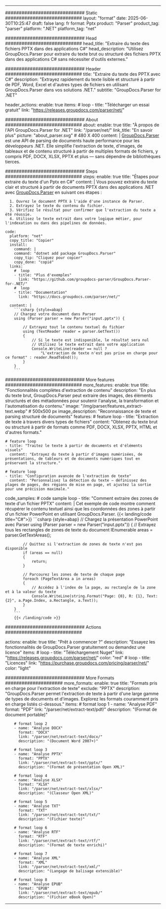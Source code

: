 


---
############################# Static ############################
layout: "format"
date:  2025-06-30T10:25:47
draft: false
lang: fr
format: Pptx
product: "Parser"
product_tag: "parser"
platform: ".NET"
platform_tag: "net"

############################# Head ############################
head_title: "Extraire du texte des fichiers PPTX dans des applications C#"
head_description: "Utilisez GroupDocs.Parser pour extraire du texte brut ou structuré des fichiers PPTX dans des applications C# sans nécessiter d'outils externes."

############################# Header ############################
title: "Extraire du texte des PPTX avec C#" 
description: "Extrayez rapidement du texte lisible et structuré à partir de PDF, Word, Excel et d'autres types de fichiers en utilisant GroupDocs.Parser dans vos solutions .NET."
subtitle: "GroupDocs.Parser for .NET" 

header_actions:
  enable: true
  items:
    #  loop
    - title: "Télécharger un essai gratuit"
      link: "https://releases.groupdocs.com/parser/net/"
      
############################# About ############################
about:
    enable: true
    title: "À propos de l'API GroupDocs.Parser for .NET"
    link: "/parser/net/"
    link_title: "En savoir plus"
    picture: "about_parser.svg" # 480 X 400
    content: |
       [GroupDocs.Parser](/parser/net/) est une API de parsing de documents haute performance pour les développeurs .NET. Elle simplifie l'extraction de texte, d'images, de tableaux et de contenu structuré à partir de multiples formats de fichiers, y compris PDF, DOCX, XLSX, PPTX et plus — sans dépendre de bibliothèques tierces.

############################# Steps ############################
steps:
    enable: true
    title: "Étapes pour extraire du texte d'un Pptx en C#"
    content: |
      Vous pouvez extraire du texte clair et structuré à partir de documents PPTX dans des applications .NET avec [GroupDocs.Parser](/parser/net/) en suivant ces étapes :
      
      1. Ouvrez le document PPTX à l'aide d'une instance de Parser.
      2. Extrayez le texte du contenu du fichier.
      3. Vérifiez le résultat pour confirmer que l'extraction du texte a été réussie.
      4. Utilisez le texte extrait dans votre logique métier, pour l'indexation ou dans des pipelines de données.
   
    code:
      platform: "net"
      copy_title: "Copier"
      install:
        command: |
        command: "dotnet add package GroupDocs.Parser"
        copy_tip: "Cliquez pour copier"
        copy_done: "copié"
      links:
        #  loop
        - title: "Plus d'exemples"
          link: "https://github.com/groupdocs-parser/GroupDocs.Parser-for-.NET/"
        #  loop
        - title: "Documentation"
          link: "https://docs.groupdocs.com/parser/net/"
          
      content: |
        ```csharp {style=abap}
        // Chargez votre document dans Parser
        using (Parser parser = new Parser("input.pptx")) {

            // Extrayez tout le contenu textuel du fichier
            using (TextReader reader = parser.GetText()) 
            {
                // Si le texte est indisponible, le résultat sera nul
                // Utilisez le texte extrait dans votre application
                Console.WriteLine(reader == null ? 
                    "L'extraction de texte n'est pas prise en charge pour ce format" : reader.ReadToEnd());
            }
        }
        ```  

############################# More features ############################
more_features:
  enable: true
  title: "Fonctionnalités complètes d'extraction de contenu"
  description: "En plus du texte brut, GroupDocs.Parser peut extraire des images, des éléments structurés et des métadonnées pour soutenir l'analyse, la transformation et l'automatisation du contenu."
  image: "/img/parser/features_extract-text.webp" # 500x500 px
  image_description: "Reconnaissance de texte et parsing structuré de documents"
  features:
    # feature loop
    - title: "Extraction de texte à travers divers types de fichiers"
      content: "Obtenez du texte brut ou structuré à partir de formats comme PDF, DOCX, XLSX, PPTX, HTML et d'autres formats."

    # feature loop
    - title: "Traitez le texte à partir de documents et d'éléments visuels"
      content: "Extrayez du texte à partir d'images numérisées, de présentations, de tableurs et de documents numériques tout en préservant la structure."

    # feature loop
    - title: "Configuration avancée de l'extraction de texte"
      content: "Personnalisez la détection du texte — définissez des plages de pages, des régions de mise en page, et ajustez la sortie pour une précision maximale."
      
  code_samples:
    # code sample loop
    - title: "Comment extraire des zones de texte d'un fichier PPTX"
      content: |
        Cet exemple de code montre comment récupérer le contenu textuel ainsi que les coordonnées des zones à partir d'un fichier PowerPoint en utilisant GroupDocs.Parser.
        {{< landing/code title="C#">}}
        ```csharp {style=abap}
        //  Chargez la présentation PowerPoint avec Parser
        using (Parser parser = new Parser("input.pptx"))
        {
            // Extrayez tous les rectangles de zones de texte du document
            IEnumerable<PageTextArea> areas = parser.GetTextAreas();

            // Quittez si l'extraction de zones de texte n'est pas disponible
            if (areas == null)
            {
                return;
            }

            // Parcourez les zones de texte de chaque page
            foreach (PageTextArea a in areas)
            {
                // Accédez à l'index de la page, au rectangle de la zone et à la valeur du texte
                Console.WriteLine(string.Format("Page: {0}, R: {1}, Text: {2}", a.Page.Index, a.Rectangle, a.Text));
            }
        }
        ```
        {{< /landing/code >}}


############################# Actions ############################

actions:
  enable: true
  title: "Prêt à commencer ?"
  description: "Essayez les fonctionnalités de GroupDocs.Parser gratuitement ou demandez une licence"
  items:
    #  loop
    - title: "Téléchargement Nuget"
      link: "https://releases.groupdocs.com/parser/net/"
      color: "red"
        #  loop
    - title: "Licences"
      link: "https://purchase.groupdocs.com/pricing/parser/net/"
      color: "light"


############################# More Formats #####################
more_formats:
    enable: true
    title: "Formats pris en charge pour l'extraction de texte"
    exclude: "PPTX"
    description: "GroupDocs.Parser permet l'extraction de texte à partir d'une large gamme de types de documents et d'images. Explorez les formats couramment pris en charge listés ci-dessous."
    items: 
        # format loop 1
        - name: "Analyse PDF"
          format: "PDF"
          link: "/parser/net/extract-text/pdf/"
          description: "(Format de document portable)"
          
        # format loop 2
        - name: "Analyse DOCX"
          format: "DOCX"
          link: "/parser/net/extract-text/docx/"
          description: "(Document Word 2007+)"
          
        # format loop 3
        - name: "Analyse PPTX"
          format: "PPTX"
          link: "/parser/net/extract-text/pptx/"
          description: "(Format de présentation Open XML)"
          
        # format loop 4
        - name: "Analyse XLSX"
          format: "XLSX"
          link: "/parser/net/extract-text/xlsx/"
          description: "(Classeur Open XML)"
          
        # format loop 5
        - name: "Analyse TXT"
          format: "TXT"
          link: "/parser/net/extract-text/txt/"
          description: "(Fichier texte)"
          
        # format loop 6
        - name: "Analyse RTF"
          format: "RTF"
          link: "/parser/net/extract-text/rtf/"
          description: "(Format de texte enrichi)"
          
        # format loop 7
        - name: "Analyse XML"
          format: "XML"
          link: "/parser/net/extract-text/xml/"
          description: "(Langage de balisage extensible)"
          
        # format loop 8
        - name: "Analyse EPUB"
          format: "EPUB"
          link: "/parser/net/extract-text/epub/"
          description: "(Fichier eBook Open)"
         
          

---
